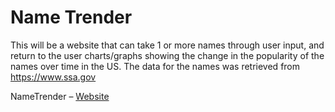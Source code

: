 # Name Trender
  This will be a website that can take 1 or more names through user input, and return to the user charts/graphs
  showing the change in the popularity of the names over time in the US. The data for the names was retrieved from https://www.ssa.gov
  
 
NameTrender – [Website](https://nametrender.herokuapp.com/)
